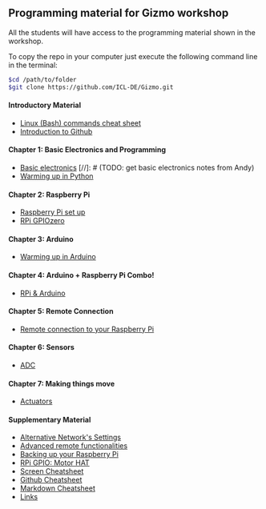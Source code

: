 ## Programming material for Gizmo workshop

All the students will have access to the programming material shown in the workshop.

To copy the repo in your computer just execute the following command line in the terminal:

``` bash
$cd /path/to/folder
$git clone https://github.com/ICL-DE/Gizmo.git
```

#### Introductory Material

* [Linux (Bash) commands cheat sheet](Introductory_Material/Cheatsheet_bash_Linux.md)
* [Introduction to Github](SupplementaryMaterial/Links.md/#git-related)

#### Chapter 1: Basic Electronics and Programming

* [Basic electronics](..)
[//]: # (TODO: get basic electronics notes from Andy)
* [Warming up in Python](Chapter_1/Python_warmup.md)


#### Chapter 2: Raspberry Pi

* [Raspberry Pi set up](Chapter_2/RPi_setup.md)
* [RPi GPIOzero](Chapter_2/RPi_GPIO_intro.md)

#### Chapter 3: Arduino

* [Warming up in Arduino](Chapter_3/Arduino_intro.md)

#### Chapter 4: Arduino + Raspberry Pi Combo!

* [RPi & Arduino](Chapter_4/RPi_to_Arduino.md)

#### Chapter 5: Remote Connection

* [Remote connection to your Raspberry Pi](Chapter_5/Remote_Rpi.md)

#### Chapter 6: Sensors

 * [ADC](Chapter_6/Sensors)

#### Chapter 7: Making things move

* [Actuators](Chapter_7/Actuators)


#### Supplementary Material

* [Alternative Network's Settings](SupplementaryMaterial/Alternative_network_settings.md)
* [Advanced remote functionalities](SupplementaryMaterial/Advanced_remote_functionalities.md)
* [Backing up your Raspberry Pi](SupplementaryMaterial/Backing_up_RPi.md)
* [RPi GPIO: Motor HAT](SupplementaryMaterial/RPi_GPIO_MotorHat.md)
* [Screen Cheatsheet](SupplementaryMaterial/Screen_cheatsheet.md)
* [Github Cheatsheet](SupplementaryMaterial/git-cheat-sheet-education.pdf)
* [Markdown Cheatsheet](SupplementaryMaterial/Markdown_cheatsheet.md)
* [Links](SupplementaryMaterial/Links.md)
